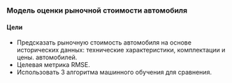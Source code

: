 ### Модель оценки рыночной стоимости автомобиля  
#### Цели 
- Предсказать рыночную стоимость автомобиля на основе исторических данных: технические характеристики, комплектации и цены. автомобилей.  
- Целевая метрика RMSE.  
- Использовать 3 алгоритма машинного обучения для сравнения.
